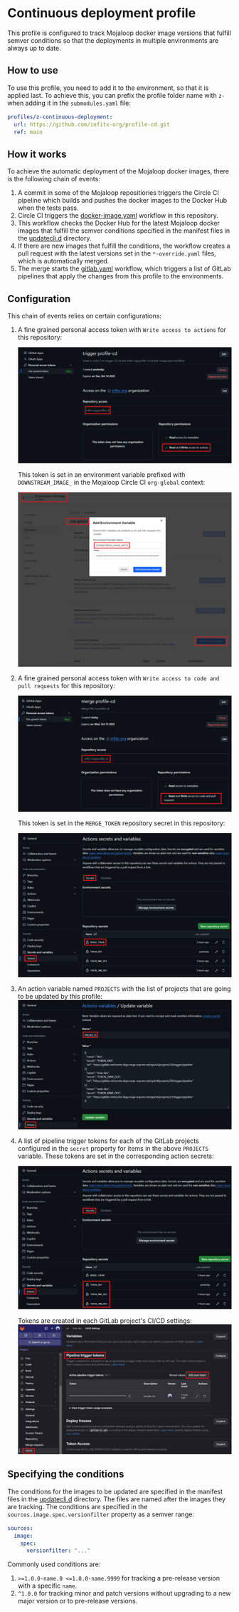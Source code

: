 # Continuous deployment profile

This profile is configured to track Mojaloop docker image versions that
fulfill semver conditions so that the deployments in multiple environments
are always up to date.

## How to use

To use this profile, you need to add it to the environment, so that it
is applied last. To achieve this, you can prefix the profile folder name with
`z-` when adding it in the `submodules.yaml` file:

```yaml
profiles/z-continuous-deployment:
  url: https://github.com/infitx-org/profile-cd.git
  ref: main
```

## How it works

To achieve the automatic deployment of the Mojaloop docker images, there is
the following chain of events:

1. A commit in some of the Mojaloop repositiories triggers the Circle CI pipeline
   which builds and pushes the docker images to the Docker Hub when the tests pass.
1. Circle CI triggers the [docker-image.yaml](.github/workflows/docker-image.yaml)
   workflow in this repository.
1. This workflow checks the Docker Hub for the latest Mojaloop docker images that
   fulfill the semver conditions specified in the manifest files in the
   [updatecli.d](updatecli.d) directory.
1. If there are new images that fulfill the conditions, the workflow
   creates a pull request with the latest versions set in the `*-override.yaml`
   files, which is automatically merged.
1. The merge starts the [gitlab.yaml](.github/workflows/gitlab.yaml) workflow,
   which triggers a list of GitLab pipelines that apply the changes from this
   profile to the environments.

## Configuration

This chain of events relies on certain configurations:

1. A fine grained personal access token with `Write access to actions` for this
   repository:

   ![trigger profile-cd token](img/image.png)

   This token is set in an environment variable prefixed with `DOWNSTREAM_IMAGE_`
   in the Mojaloop Circle CI `org-global` context:

   ![circle ci variable](img/image-1.png)

1. A fine grained personal access token with `Write access to code and pull requests`
   for this repository:

   ![alt text](img/image-2.png)

   This token is set in the `MERGE_TOKEN` repository secret in this repository:

   ![alt text](img/image-3.png)
1. An action variable named `PROJECTS` with the list of projects that are
   going to be updated by this profile:
   ![alt text](img/image-4.png)
1. A list of pipeline trigger tokens for each of the GitLab projects configured
   in the `secret` property for items in the above `PROJECTS` variable.
   These tokens are set in the corresponding action secrets:

   ![alt text](img/image-6.png)

   Tokens are created in each GitLab project's CI/CD settings:
   ![alt text](img/image-5.png)

## Specifying the conditions

The conditions for the images to be updated are specified in the manifest files
in the [updatecli.d](updatecli.d) directory. The files are named after the
images they are tracking. The conditions are specified in the
`sources.image.spec.versionfilter` property as a semver range:

```yaml
sources:
  image:
    spec:
      versionfilter: "..."
```

Commonly used conditions are:

1. `>=1.0.0-name.0 <=1.0.0-name.9999` for tracking a pre-release version with
   a specific `name`.
1. `^1.0.0` for tracking minor and patch versions without upgrading to a new
   major version or to pre-release versions.
